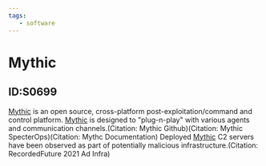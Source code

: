 ```yaml
---
tags:
   - software
---
```

# Mythic
## ID:S0699
[Mythic](software/S0699) is an open source, cross-platform post-exploitation/command and control platform. [Mythic](software/S0699) is designed to "plug-n-play" with various agents and communication channels.(Citation: Mythic Github)(Citation: Mythic SpecterOps)(Citation: Mythc Documentation) Deployed [Mythic](software/S0699) C2 servers have been observed as part of potentially malicious infrastructure.(Citation: RecordedFuture 2021 Ad Infra)
